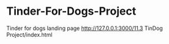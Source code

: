 # Tinder-For-Dogs-Project
Tinder for dogs landing page
http://127.0.0.1:3000/11.3 TinDog Project/index.html

